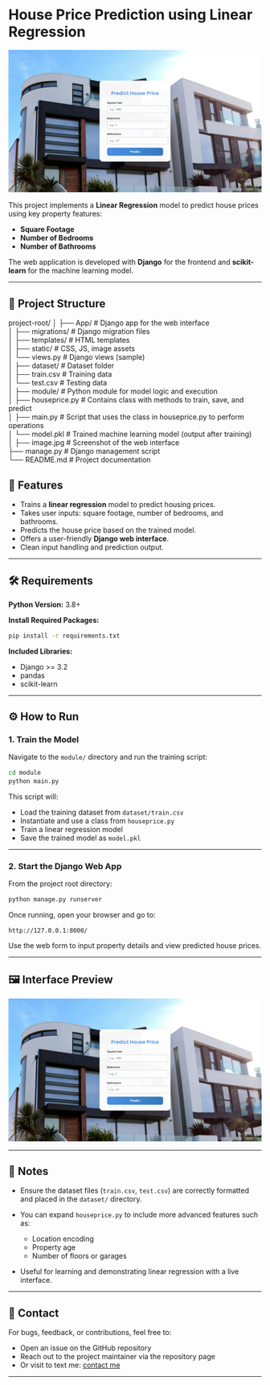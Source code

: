 
# House Price Prediction using Linear Regression

![Web Interface](image.png)

This project implements a **Linear Regression** model to predict house prices using key property features:

- **Square Footage**
- **Number of Bedrooms**
- **Number of Bathrooms**

The web application is developed with **Django** for the frontend and **scikit-learn** for the machine learning model.

---

## 📁 Project Structure

project-root/
│
├── App/                           # Django app for the web interface  
│   ├── migrations/                # Django migration files  
│   ├── templates/                 # HTML templates  
│   ├── static/                    # CSS, JS, image assets  
│   └── views.py                   # Django views (sample)  
│
├── dataset/                       # Dataset folder  
│   ├── train.csv                  # Training data  
│   └── test.csv                   # Testing data  
│
├── module/                        # Python module for model logic and execution  
│   ├── houseprice.py              # Contains class with methods to train, save, and predict  
│   ├── main.py                    # Script that uses the class in houseprice.py to perform operations  
│   └── model.pkl                  # Trained machine learning model (output after training)  
│
├── image.jpg                      # Screenshot of the web interface  
├── manage.py                      # Django management script  
└── README.md                      # Project documentation  

## 🚀 Features

- Trains a **linear regression** model to predict housing prices.
- Takes user inputs: square footage, number of bedrooms, and bathrooms.
- Predicts the house price based on the trained model.
- Offers a user-friendly **Django web interface**.
- Clean input handling and prediction output.

---

## 🛠 Requirements

**Python Version:** 3.8+

**Install Required Packages:**
```bash
pip install -r requirements.txt
```

**Included Libraries:**

* Django >= 3.2
* pandas
* scikit-learn

---

## ⚙️ How to Run

### 1. Train the Model

Navigate to the `module/` directory and run the training script:

```bash
cd module
python main.py
```

This script will:

* Load the training dataset from `dataset/train.csv`
* Instantiate and use a class from `houseprice.py`
* Train a linear regression model
* Save the trained model as `model.pkl`

---

### 2. Start the Django Web App

From the project root directory:

```bash
python manage.py runserver
```

Once running, open your browser and go to:

```
http://127.0.0.1:8000/
```

Use the web form to input property details and view predicted house prices.

---

## 🖼 Interface Preview

![Web Interface Screenshot](image.png)

---

## 📌 Notes

* Ensure the dataset files (`train.csv`, `test.csv`) are correctly formatted and placed in the `dataset/` directory.
* You can expand `houseprice.py` to include more advanced features such as:

  * Location encoding
  * Property age
  * Number of floors or garages
* Useful for learning and demonstrating linear regression with a live interface.

---

## 📧 Contact

For bugs, feedback, or contributions, feel free to:

* Open an issue on the GitHub repository
* Reach out to the project maintainer via the repository page
* Or visit to text me: [contact me](https://myporfolio-1o1h.onrender.com/contact)

---
